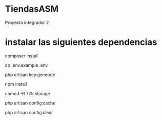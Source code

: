 # TiendasASM
Proyecto integrador 2 


# instalar las siguientes dependencias 

composer install 

cp .env.example .env

php artisan key:generate

npm install 

chmod -R 775 storage

php artisan config:cache

php artisan config:clear